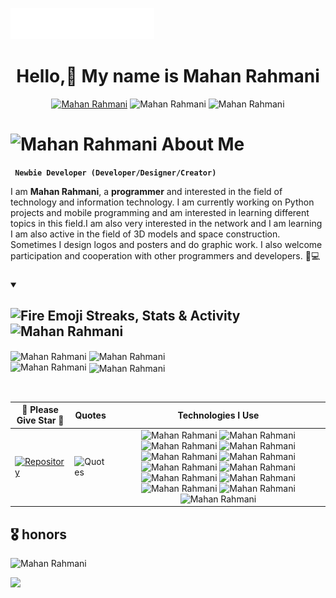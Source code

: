 <meta name="google-site-verification" content="kUHxOP3fk0uNwNuxMFKJ4IAtgVQULww6Nfe_3a9ZBck" />

<img src="images/svg/header_en.svg" alt ="Mahan Rahmani"></img>

<h1 align="center">Hello,👋 My name is <strong>Mahan Rahmani</strong></h1>

<p align="center">
  <a href="https://github.com/mhnrhmni?tab=followers">
    <img alt="Mahan Rahmani" title="Follow me on Github" src="https://custom-icon-badges.demolab.com/github/followers/Mahan-Rahmani?color=FF0000&logoColor=white&label=Follow&logo=person-add&style=for-the-badge&labelColor=000000"/></a>
    <img alt="Mahan Rahmani" title="stars" src="https://custom-icon-badges.demolab.com/github/stars/Mahan-Rahmani?color=FF0000&labelColor=000000&logo=star&style=for-the-badge"/>
    <img alt="Mahan Rahmani" title="Views" src="https://komarev.com/ghpvc/?username=Mahan-Rahmani&color=00000F&style=for-the-badge"/>
<p/>

<!-- About Me Text BEGIN -->
# <img src="https://raw.githubusercontent.com/Tarikul-Islam-Anik/Animated-Fluent-Emojis/master/Emojis/Smilies/Grinning%20Cat.png" alt="Mahan Rahmani" width="25" height="25" /> About Me
**` Newbie Developer (Developer/Designer/Creator)`**

I am <b>Mahan Rahmani</b>, a <strong>programmer</strong> and interested in the field of technology and information technology. I am currently working on Python projects and mobile programming and am interested in learning different topics in this field.I am also very interested in the network and I am learning I am also active in the field of 3D models and space construction. Sometimes I design logos and posters and do graphic work. I also welcome participation and cooperation with other programmers and developers. 🚀💻

###


<details open>  
  <summary><h2><img src="https://user-images.githubusercontent.com/74038190/216122041-518ac897-8d92-4c6b-9b3f-ca01dcaf38ee.png" alt="Fire Emoji" width="30" height="30"> Streaks, Stats & Activity <img src="https://user-images.githubusercontent.com/74038190/216122041-518ac897-8d92-4c6b-9b3f-ca01dcaf38ee.png" alt="Mahan Rahmani" width="30" height="30"></h2></summary>
    <!-- https://github.com/anuraghazra/github-readme-stats // Github Stats-->
  <img alt="Mahan Rahmani" align="center" width="400" src="https://github-readme-stats.vercel.app/api?username=Mahan-Rahmani&hide_border=true&title_color=FFFFFF&show_icons=true&icon_color=FF0000&ring_color=FF0000&bg_color=000000&text_color=FFFFFF&rank_icon=github" />
    <!-- https://github.com/DenverCoder1/github-readme-streak-stats // Streaks Stats -->
    <img alt ="Mahan Rahmani" align="center" width="400" src="https://github-readme-streak-stats-eight.vercel.app/?user=Mahan-Rahmani&theme=highcontrast&currStreakNum=FF0000&fire=FF0000&card_height=205&currStreakLabel=FF0000&ring=FF0000&border=000000" />
    <br/>
    <!-- https://github.com/Ashutosh00710/github-readme-activity-graph // Graph-Koordinaten -->
<img alt="Mahan Rahmani" width="805" src="https://github-readme-activity-graph.vercel.app/graph?username=Mahan-Rahmani&theme=high-contrast&hide_border=true&area_color=FF0000&area=true&point=FF0000&line=FF0000&" />
    <!-- https://github.com/anuraghazra/github-readme-stats // Most Used Language-->
    <img alt="Mahan Rahmani" align="center" src="https://github-readme-stats.vercel.app/api/top-langs/?username=Mahan-Rahmani&layout=compact&text_color=FFFFFF&bg_color=000000&card_width=805&hide_border=true&title_color=FF0000" />
    <br/>

</p>
</details>

<br clear="both">

| 🌟 Please Give Star 🌟 | Quotes | Technologies I Use |
|-------------------------------------|--------|---------------------|
| <a href="https://github.com/Mahan-Rahmani/FileSorter">![Repository](https://github-readme-stats.vercel.app/api/pin/?username=mhnrhmni&repo=FileSorter&show_owner=false&theme=transparent)</a> | ![Quotes](https://quotes-github-readme.vercel.app/api?type=vertical&theme=tokyonight) | <div align="center"> <img src="https://skillicons.dev/icons?i=py" alt="Mahan Rahmani" height="45" /> <img src="https://skillicons.dev/icons?i=dart" alt="Mahan Rahmani" height="45" /> <img src="https://skillicons.dev/icons?i=flutter" alt="Mahan Rahmani" height="45" /> <img src="https://skillicons.dev/icons?i=html" alt="Mahan Rahmani" height="45" /> <img src="https://skillicons.dev/icons?i=css" alt="Mahan Rahmani" height="45" /> <img src="https://skillicons.dev/icons?i=vscode" alt="Mahan Rahmani" height="45" /> <img src="https://skillicons.dev/icons?i=visualstudio" alt="Mahan Rahmani" height="45" /> <img src="https://cdn.jsdelivr.net/gh/devicons/devicon/icons/pycharm/pycharm-original.svg" alt="Mahan Rahmani" height="45" /> <img src="https://skillicons.dev/icons?i=androidstudio" alt="Mahan Rahmani" height="45" /> <img src="https://skillicons.dev/icons?i=git" alt="Mahan Rahmani" height="45" /> <img src="https://skillicons.dev/icons?i=ai" alt="Mahan Rahmani" height="45" /> <img src="https://skillicons.dev/icons?i=ps" alt="Mahan Rahmani" height="45" /> <img src="https://skillicons.dev/icons?i=sketchup" alt="Mahan Rahmani" height="45" /> </div> |


###

<h2 align="left">🎖️ honors</h2>

<img alt="Mahan Rahmani" height="600" src="https://certificates.cs50.io/abed8e25-f358-4d02-9e4f-9dcecbe07c56.png?size=A4"  />

[![](https://visitcount.itsvg.in/api?id=mhnrhmni&icon=6&color=5)](https://visitcount.itsvg.in)


<!-- Proudly created with GPRM ( https://gprm.itsvg.in ) -->


<!---
mhnrhmni/mhnrhmni is a ✨ special ✨ repository because its `README.md` (this file) appears on your GitHub profile.
You can click the Preview link to take a look at your changes.
--->
